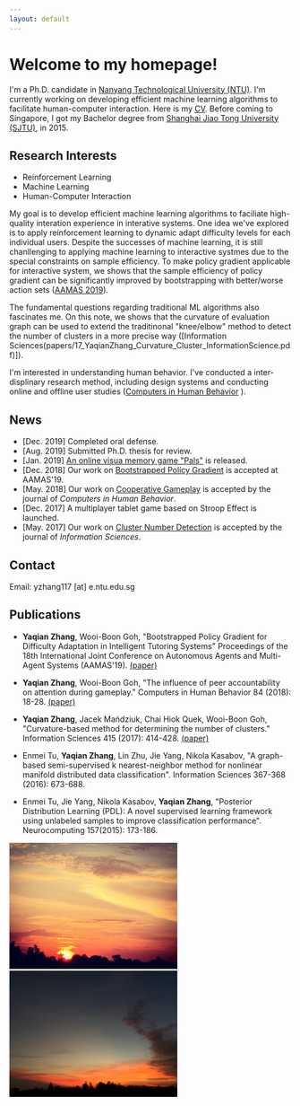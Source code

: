 ```yaml
---
layout: default
---
```

# Welcome to my homepage!
I'm a Ph.D. candidate in [Nanyang Technological University (NTU)](https://www.ntu.edu.sg). I'm currently working on developing efficient machine learning algorithms to facilitate human-computer interaction. Here is my [CV](about/document.pdf). Before coming to Singapore, I got my Bachelor degree from [Shanghai Jiao Tong University (SJTU)](http://en.sjtu.edu.cn/), in 2015. 

## Research Interests
*   Reinforcement Learning
*   Machine Learning
*   Human-Computer Interaction

My goal is to develop efficient machine learning algorithms to faciliate high-quality interation experience in interative systems. One idea we've explored is to apply reinforcement learning to dynamic adapt difficulty levels for each individual users. Despite the successes of machine learning, it is still chanllenging to applying machine learning to interactive systmes due to the special constraints on sample efficiency.  To make policy gradient applicable for interactive system, we shows that the sample efficiency of policy gradient can be significantly improved by bootstrapping with better/worse action sets ([AAMAS 2019](papers/19_YaqianZhang_BootstrappedPolicyGradient_aamas.pdf)).

The fundamental questions regarding traditional ML algorithms also fascinates me. On this note, we shows that the curvature of evaluation graph can be used to extend the traditinonal "knee/elbow" method to detect the number of clusters in a more precise way ([Information Sciences(papers/17_YaqianZhang_Curvature_Cluster_InformationScience.pdf)]).

I'm interested in understanding human behavior. I've conducted a inter-displinary research method, including design systems and conducting online and offline user studies ([Computers in Human Behavior](papers/18_YaqianZhang_PeerAccountability_CHB.pdf) ).



## News
* [Dec. 2019]  Completed oral defense.
* [Aug. 2019]  Submitted Ph.D. thesis for review.
* [Jan. 2019]   [An online visua memory game "Pals"](http://vmg23apr-env.wipf9rh8mt.ap-southeast-1.elasticbeanstalk.com/vmg_23_Apr/) is released.
* [Dec. 2018]  Our work on [Bootstrapped Policy Gradient](papers/19_YaqianZhang_BootstrappedPolicyGradient_aamas.pdf) is accepted at AAMAS'19.
* [May. 2018]  Our work on [Cooperative Gameplay](papers/18_YaqianZhang_PeerAccountability_CHB.pdf) is accepted by the journal of _Computers in Human Behavior_.
* [Dec. 2017]  A multiplayer tablet game based on Stroop Effect is launched.
* [May. 2017]  Our work on [Cluster Number Detection](papers/17_YaqianZhang_Curvature_Cluster_InformationScience.pdf) is accepted by the journal of _Information Sciences_.

## Contact
Email: yzhang117 [at] e.ntu.edu.sg


## Publications
* **Yaqian Zhang**, Wooi-Boon Goh, "Bootstrapped Policy Gradient for Difficulty Adaptation in Intelligent Tutoring Systems" Proceedings of the 18th International Joint Conference on Autonomous Agents and Multi-Agent Systems (AAMAS'19). [(paper)](papers/19_YaqianZhang_BootstrappedPolicyGradient_aamas.pdf)

* **Yaqian Zhang**, Wooi-Boon Goh, "The influence of peer accountability on attention during gameplay." Computers in Human Behavior 84 (2018): 18-28. [(paper)](papers/18_YaqianZhang_PeerAccountability_CHB.pdf)

* **Yaqian Zhang**, Jacek Mańdziuk, Chai Hiok Quek, Wooi-Boon Goh, "Curvature-based method for determining the number of clusters." Information Sciences 415 (2017): 414-428. [(paper)](papers/17_YaqianZhang_Curvature_Cluster_InformationScience.pdf)

* Enmei Tu, **Yaqian Zhang**, Lin Zhu, Jie Yang, Nikola Kasabov, "A graph-based semi-supervised k nearest-neighbor method for nonlinear manifold distributed data classification". Information Sciences 367-368 (2016): 673-688.

* Enmei Tu, Jie Yang, Nikola Kasabov, **Yaqian Zhang**, "Posterior Distribution Learning (PDL): A novel supervised learning framework using unlabeled samples to improve classification performance". Neurocomputing 157(2015): 173-186.

<img src="images/IMG_9401.JPG" alt="hi" class="inline" width="300"/>
<img src="images/IMG_2041.JPG" alt="hi" class="inline" width="300"/>






